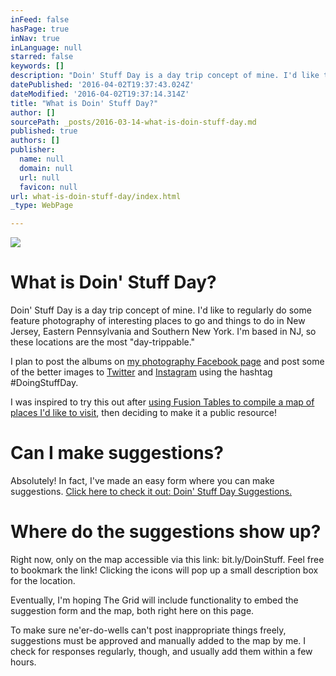 ```yaml
---
inFeed: false
hasPage: true
inNav: true
inLanguage: null
starred: false
keywords: []
description: "Doin' Stuff Day is a day trip concept of mine. I'd like to regularly do some feature photography of interesting places to go and things to do in New Jersey, Eastern Pennsylvania and Southern New York. I'm based in NJ, so these locations are the most \"day-trippable.\""
datePublished: '2016-04-02T19:37:43.024Z'
dateModified: '2016-04-02T19:37:14.314Z'
title: "What is Doin' Stuff Day?"
author: []
sourcePath: _posts/2016-03-14-what-is-doin-stuff-day.md
published: true
authors: []
publisher:
  name: null
  domain: null
  url: null
  favicon: null
url: what-is-doin-stuff-day/index.html
_type: WebPage

---
```

![](https://the-grid-user-content.s3-us-west-2.amazonaws.com/443fac77-7395-4bec-b76f-4e2fda7c65d4.jpg)

# What is Doin' Stuff Day?

Doin' Stuff Day is a day trip concept of mine. I'd like to regularly do some feature photography of interesting places to go and things to do in New Jersey, Eastern Pennsylvania and Southern New York. I'm based in NJ, so these locations are the most "day-trippable."

I plan to post the albums on [my photography Facebook page][0] and post some of the better images to [Twitter][1] and [Instagram][2] using the hashtag \#DoingStuffDay.

I was inspired to try this out after [using Fusion Tables to compile a map of places I'd like to visit][3], then deciding to make it a public resource!

# Can I make suggestions?

Absolutely! In fact, I've made an easy form where you can make suggestions. [Click here to check it out: Doin' Stuff Day Suggestions.][4]

# Where do the suggestions show up?

Right now, only on the map accessible via this link: bit.ly/DoinStuff. Feel free to bookmark the link! Clicking the icons will pop up a small description box for the location.

Eventually, I'm hoping The Grid will include functionality to embed the suggestion form and the map, both right here on this page. 

To make sure ne'er-do-wells can't post inappropriate things freely, suggestions must be approved and manually added to the map by me. I check for responses regularly, though, and usually add them within a few hours.

[0]: https://www.facebook.com/AlexCPhotos/
[1]: https://twitter.com/Al3xCole
[2]: https://www.instagram.com/al3xcole/
[3]: bit.ly/DoinStuff
[4]: http://goo.gl/forms/Hb4aJwegFm